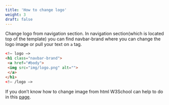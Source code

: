 ```yaml
---
title: 'How to change logo'
weight: 3
draft: false
---
```

Change logo from navigation section. In navigation section(which is located top of the template) you can find navbar-brand where you can change the logo image or pull your text on `a` tag.

```html
<!– logo –>
<h1 class="navbar-brand">
 <a href="#body">
 <img src="img/logo.png" alt="">
 </a>
</h1>
<!– /logo –>
```

If you don’t know how to change image from html W3School can help to do in this [page](https://www.w3schools.com/TagS/tag_img.asp).
